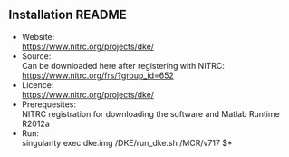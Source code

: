 ## Installation README

* Website:  
            https://www.nitrc.org/projects/dke/
* Source:   
            Can be downloaded here after registering with NITRC: https://www.nitrc.org/frs/?group_id=652
* Licence:  
            https://www.nitrc.org/projects/dke/
* Prerequesites:     
            NITRC registration for downloading the software and Matlab Runtime R2012a
* Run:      
            singularity exec dke.img /DKE/run_dke.sh /MCR/v717 $*
